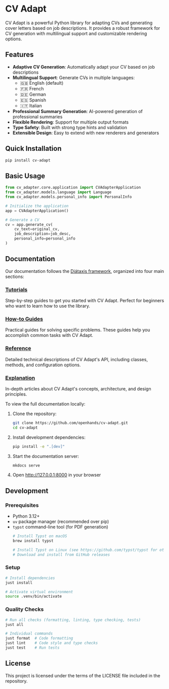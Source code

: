 # CV Adapt

CV Adapt is a powerful Python library for adapting CVs and generating cover letters based on job descriptions. It provides a robust framework for CV generation with multilingual support and customizable rendering options.

## Features

- **Adaptive CV Generation**: Automatically adapt your CV based on job descriptions
- **Multilingual Support**: Generate CVs in multiple languages:
    - 🇬🇧 English (default)
    - 🇫🇷 French
    - 🇩🇪 German
    - 🇪🇸 Spanish
    - 🇮🇹 Italian
- **Professional Summary Generation**: AI-powered generation of professional summaries
- **Flexible Rendering**: Support for multiple output formats
- **Type Safety**: Built with strong type hints and validation
- **Extensible Design**: Easy to extend with new renderers and generators

## Quick Installation

```bash
pip install cv-adapt
```

## Basic Usage

```python
from cv_adapter.core.application import CVAdapterApplication
from cv_adapter.models.language import Language
from cv_adapter.models.personal_info import PersonalInfo

# Initialize the application
app = CVAdapterApplication()

# Generate a CV
cv = app.generate_cv(
    cv_text=original_cv,
    job_description=job_desc,
    personal_info=personal_info
)
```

## Documentation

Our documentation follows the [Diátaxis framework](https://diataxis.fr/), organized into four main sections:

### [Tutorials](docs/tutorials/index.md)
Step-by-step guides to get you started with CV Adapt. Perfect for beginners who want to learn how to use the library.

### [How-to Guides](docs/how-to/index.md)
Practical guides for solving specific problems. These guides help you accomplish common tasks with CV Adapt.

### [Reference](docs/reference/index.md)
Detailed technical descriptions of CV Adapt's API, including classes, methods, and configuration options.

### [Explanation](docs/explanation/index.md)
In-depth articles about CV Adapt's concepts, architecture, and design principles.

To view the full documentation locally:

1. Clone the repository:
   ```bash
   git clone https://github.com/openhands/cv-adapt.git
   cd cv-adapt
   ```

2. Install development dependencies:
   ```bash
   pip install -e ".[dev]"
   ```

3. Start the documentation server:
   ```bash
   mkdocs serve
   ```

4. Open http://127.0.0.1:8000 in your browser

## Development

### Prerequisites
- Python 3.12+
- `uv` package manager (recommended over pip)
- `typst` command-line tool (for PDF generation)
  ```bash
  # Install Typst on macOS
  brew install typst

  # Install Typst on Linux (see https://github.com/typst/typst for other methods)
  # Download and install from GitHub releases
  ```

### Setup
```bash
# Install dependencies
just install

# Activate virtual environment
source .venv/bin/activate
```

### Quality Checks
```bash
# Run all checks (formatting, linting, type checking, tests)
just all

# Individual commands
just format  # Code formatting
just lint    # Code style and type checks
just test    # Run tests
```

## License

This project is licensed under the terms of the LICENSE file included in the repository.
